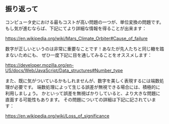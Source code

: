 ## 振り返って

コンピュータ史における最もコストが高い問題の一つが、単位変換の問題です。
もし気が進むならば、下記にてより詳細な情報を得ることが出来ます：

https://en.wikipedia.org/wiki/Mars_Climate_Orbiter#Cause_of_failure

数字が正しいというのは非常に重要なことです！あなたが先人たちと同じ轍を踏まないためにも、
ぜひ一度下記に目を通してみることをオススメします：

https://developer.mozilla.org/en-US/docs/Web/JavaScript/Data_structures#Number_type

また、既に気がついているかもしれませんが、数字を美しく表現するには端数処理が必要です。
端数処理によって生じる誤差が無視できる場合には、積極的に利用しましょう。
かといって誤差を無視ばかりしていると、より大きな問題に直面する可能性もあります。
その問題についての詳細は下記に記されています：

https://en.wikipedia.org/wiki/Loss_of_significance
